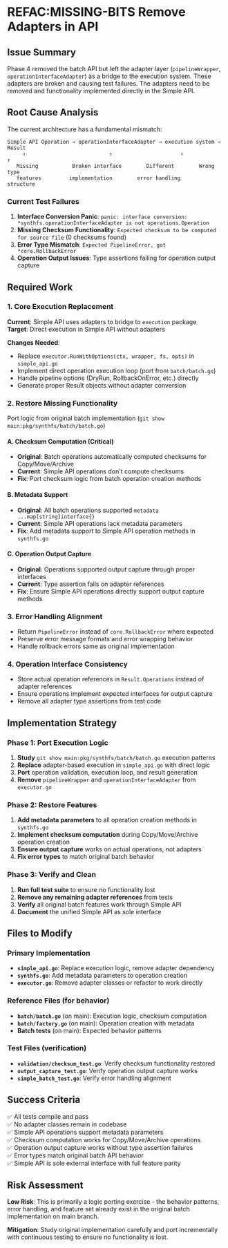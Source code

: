 # REFAC:MISSING-BITS Remove Adapters in API

## Issue Summary

Phase 4 removed the batch API but left the adapter layer (`pipelineWrapper`, `operationInterfaceAdapter`) as a bridge to the execution system. These adapters are broken and causing test failures. The adapters need to be removed and functionality implemented directly in the Simple API.

## Root Cause Analysis

The current architecture has a fundamental mismatch:
```
Simple API Operation → operationInterfaceAdapter → execution system → Result
     ↑                           ↑                      ↑             ↑
   Missing           Broken interface        Different        Wrong type
   features         implementation        error handling      structure
```

### Current Test Failures

1. **Interface Conversion Panic**: `panic: interface conversion: *synthfs.operationInterfaceAdapter is not operations.Operation`
2. **Missing Checksum Functionality**: `Expected checksum to be computed for source file` (0 checksums found)
3. **Error Type Mismatch**: `Expected PipelineError, got *core.RollbackError`
4. **Operation Output Issues**: Type assertions failing for operation output capture

## Required Work

### 1. Core Execution Replacement
**Current**: Simple API uses adapters to bridge to `execution` package  
**Target**: Direct execution in Simple API without adapters

**Changes Needed**:
- Replace `executor.RunWithOptions(ctx, wrapper, fs, opts)` in `simple_api.go`
- Implement direct operation execution loop (port from `batch/batch.go`)
- Handle pipeline options (DryRun, RollbackOnError, etc.) directly
- Generate proper Result objects without adapter conversion

### 2. Restore Missing Functionality
Port logic from original batch implementation (`git show main:pkg/synthfs/batch/batch.go`)

#### A. Checksum Computation (Critical)
- **Original**: Batch operations automatically computed checksums for Copy/Move/Archive
- **Current**: Simple API operations don't compute checksums
- **Fix**: Port checksum logic from batch operation creation methods

#### B. Metadata Support
- **Original**: All batch operations supported `metadata ...map[string]interface{}`
- **Current**: Simple API operations lack metadata parameters
- **Fix**: Add metadata support to Simple API operation methods in `synthfs.go`

#### C. Operation Output Capture
- **Original**: Operations supported output capture through proper interfaces
- **Current**: Type assertion fails on adapter references
- **Fix**: Ensure Simple API operations directly support output capture methods

### 3. Error Handling Alignment
- Return `PipelineError` instead of `core.RollbackError` where expected
- Preserve error message formats and error wrapping behavior  
- Handle rollback errors same as original implementation

### 4. Operation Interface Consistency
- Store actual operation references in `Result.Operations` instead of adapter references
- Ensure operations implement expected interfaces for output capture
- Remove all adapter type assertions from test code

## Implementation Strategy

### Phase 1: Port Execution Logic
1. **Study** `git show main:pkg/synthfs/batch/batch.go` execution patterns
2. **Replace** adapter-based execution in `simple_api.go` with direct logic
3. **Port** operation validation, execution loop, and result generation
4. **Remove** `pipelineWrapper` and `operationInterfaceAdapter` from `executor.go`

### Phase 2: Restore Features
1. **Add metadata parameters** to all operation creation methods in `synthfs.go`
2. **Implement checksum computation** during Copy/Move/Archive operation creation
3. **Ensure output capture** works on actual operations, not adapters
4. **Fix error types** to match original batch behavior

### Phase 3: Verify and Clean
1. **Run full test suite** to ensure no functionality lost
2. **Remove any remaining adapter references** from tests
3. **Verify** all original batch features work through Simple API
4. **Document** the unified Simple API as sole interface

## Files to Modify

### Primary Implementation
- **`simple_api.go`**: Replace execution logic, remove adapter dependency
- **`synthfs.go`**: Add metadata parameters to operation creation
- **`executor.go`**: Remove adapter classes or refactor to work directly

### Reference Files (for behavior)
- **`batch/batch.go`** (on main): Execution logic, checksum computation
- **`batch/factory.go`** (on main): Operation creation with metadata
- **Batch tests** (on main): Expected behavior patterns

### Test Files (verification)
- **`validation/checksum_test.go`**: Verify checksum functionality restored
- **`output_capture_test.go`**: Verify operation output capture works
- **`simple_batch_test.go`**: Verify error handling alignment

## Success Criteria

✅ All tests compile and pass  
✅ No adapter classes remain in codebase  
✅ Simple API operations support metadata parameters  
✅ Checksum computation works for Copy/Move/Archive operations  
✅ Operation output capture works without type assertion failures  
✅ Error types match original batch API behavior  
✅ Simple API is sole external interface with full feature parity  

## Risk Assessment

**Low Risk**: This is primarily a logic porting exercise - the behavior patterns, error handling, and feature set already exist in the original batch implementation on main branch.

**Mitigation**: Study original implementation carefully and port incrementally with continuous testing to ensure no functionality is lost.